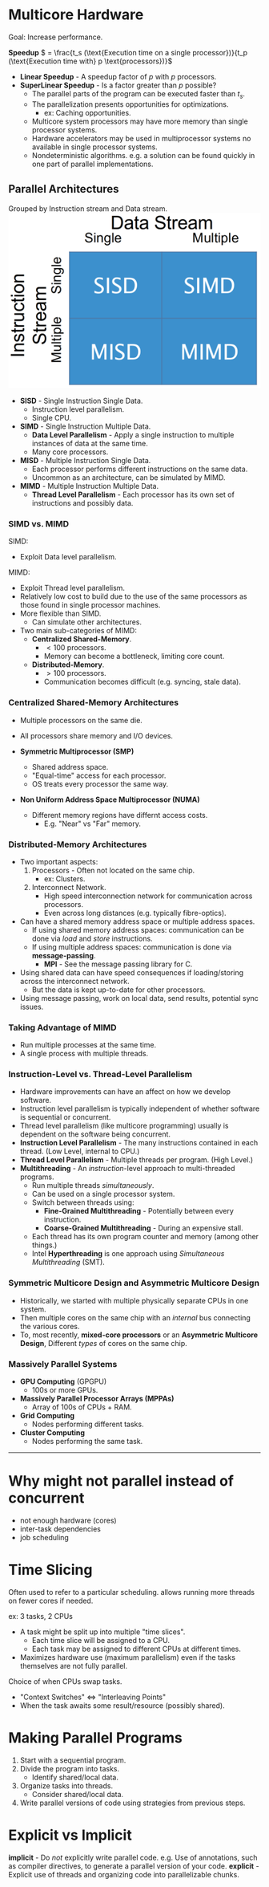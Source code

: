 # Multicore Hardware

Goal: Increase performance.

**Speedup** $ = \frac{t_s (\text{Execution time on a single processor})}{t_p (\text{Execution time with} p \text{processors})}$

+ **Linear Speedup** - A speedup factor of $p$ with $p$ processors.
+ **SuperLinear Speedup** - Is a factor greater than $p$ possible?
  - The parallel parts of the program can be executed faster than $t_s$.
  - The parallelization presents opportunities for optimizations.
    * ex: Caching opportunities.
  - Multicore system processors may have more memory than single processor
    systems.
  - Hardware accelerators may be used in multiprocessor systems no available in
    single processor systems.
  - Nondeterministic algorithms. e.g. a solution can be found quickly in one
    part of parallel implementations.

## Parallel Architectures

Grouped by Instruction stream and Data stream.
![Architecture Matrix](02-sisd-simd-matrix.png)

+ **SISD** - Single Instruction Single Data.
  - Instruction level parallelism.
  - Single CPU.
+ **SIMD** - Single Instruction Multiple Data.
  - **Data Level Parallelism** - Apply a single instruction to multiple
    instances of data at the same time.
  - Many core processors.
+ **MISD** - Multiple Instruction Single Data.
  - Each processor performs different instructions on the same data.
  - Uncommon as an architecture, can be simulated by MIMD.
+ **MIMD** - Multiple Instruction Multiple Data.
  - **Thread Level Parallelism** - Each processor has its own set of
    instructions and possibly data.

### SIMD vs. MIMD

SIMD:
+ Exploit Data level parallelism.

MIMD:
+ Exploit Thread level parallelism.
+ Relatively low cost to build due to the use of the same processors as those
  found in single processor machines.
+ More flexible than SIMD.
  - Can simulate other architectures.
+ Two main sub-categories of MIMD:
  - **Centralized Shared-Memory**.
    * $< 100$ processors.
    * Memory can become a bottleneck, limiting core count.
  - **Distributed-Memory**.
    * $> 100$ processors.
    * Communication becomes difficult (e.g. syncing, stale data).

### Centralized Shared-Memory Architectures

+ Multiple processors on the same die.
+ All processors share memory and I/O devices.

+ **Symmetric Multiprocessor (SMP)**
  - Shared address space.
  - "Equal-time" access for each processor.
  - OS treats every processor the same way.
+ **Non Uniform Address Space Multiprocessor (NUMA)**
  - Different memory regions have differnt access costs.
    * E.g. "Near" vs "Far" memory.

### Distributed-Memory Architectures

+ Two important aspects:
  1. Processors - Often not located on the same chip.
     - ex: Clusters.
  2. Interconnect Network.
     - High speed interconnection network for communication across processors.
     - Even across long distances (e.g. typically fibre-optics).
+ Can have a shared memory address space or multiple address spaces.
  - If using shared memory address spaces: communication can be done via _load_
    and _store_ instructions.
  - If using multiple address spaces: communication is done via
    **message-passing**.
    * **MPI** - See the message passing library for C.
+ Using shared data can have speed consequences if loading/storing across the
  interconnect network.
  - But the data is kept up-to-date for other processors.
+ Using message passing, work on local data, send results, potential sync issues.

### Taking Advantage of MIMD

+ Run multiple processes at the same time.
+ A single process with multiple threads.

### Instruction-Level vs. Thread-Level Parallelism

+ Hardware improvements can have an affect on how we develop software.
+ Instruction level parallelism is typically independent of whether software is
  sequential or concurrent.
+ Thread level parallelism (like multicore programming) usually is dependent on
  the software being concurrent.
+ **Instruction Level Parallelism** - The many instructions contained in each
  thread. (Low Level, internal to CPU.)
+ **Thread Level Parallelism** - Multiple threads per program. (High Level.)
+ **Multithreading** - An _instruction_-level approach to multi-threaded
  programs.
  - Run multiple threads _simultaneously_.
  - Can be used on a single processor system.
  - Switch between threads using:
    * **Fine-Grained Multithreading** - Potentially between every instruction.
    * **Coarse-Grained Multithreading** - During an expensive stall.
  - Each thread has its own program counter and memory (among other things.)
  - Intel **Hyperthreading** is one approach using _Simultaneous
    Multithreading_ (SMT).

### Symmetric Multicore Design and Asymmetric Multicore Design

+ Historically, we started with multiple physically separate CPUs in one
  system.
+ Then multiple cores on the same chip with an _internal_ bus connecting the
  various cores.
+ To, most recently, **mixed-core processors** or an **Asymmetric Multicore
  Design**, Different _types_ of cores on the same chip.

### Massively Parallel Systems

+ **GPU Computing** (GPGPU)
  - 100s or more GPUs.
+ **Massively Parallel Processor Arrays (MPPAs)**
  - Array of 100s of CPUs + RAM.
+ **Grid Computing**
  - Nodes performing different tasks.
+ **Cluster Computing**
  - Nodes performing the same task.

---

# Why might not parallel instead of concurrent

+ not enough hardware (cores)
+ inter-task dependencies
+ job scheduling

# Time Slicing

Often used to refer to a particular scheduling.
allows running more threads on fewer cores if needed.

ex: 3 tasks, 2 CPUs
+ A task might be split up into multiple "time slices".
  - Each time slice will be assigned to a CPU.
  - Each task may be assigned to different CPUs at different times.
+ Maximizes hardware use (maximum parallelism) even if the tasks themselves are
  not fully parallel.

Choice of when CPUs swap tasks.
+ "Context Switches" <=> "Interleaving Points"
+ When the task awaits some result/resource (possibly shared).

# Making Parallel Programs

1. Start with a sequential program.
1. Divide the program into tasks.
   + Identify shared/local data.
1. Organize tasks into threads.
   + Consider shared/local data.
1. Write parallel versions of code using strategies from previous steps.

# Explicit vs Implicit

**implicit** - Do _not_ explicitly write parallel code. e.g. Use of
annotations, such as compiler directives, to generate a parallel version of
your code.
**explicit** - Explicit use of threads and organizing code into parallelizable
chunks.

